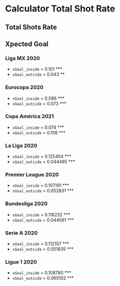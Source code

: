 # Calculator Total Shot Rate

## Total Shots Rate

## Xpected Goal

### Liga MX 2020
- `xGoal_inside` = 0.101 ***
- `xGoal_outside` = 0.043 **

### Eurocopa 2020
- `xGoal_inside` = 0.096 ***
- `xGoal_outside` = 0.073 ***

### Copa América 2021
- `xGoal_inside` = 0.074 ***
- `xGoal_outside` = 0.108 ***

### La Liga 2020
- `xGoal_inside` = 0.125454 ***
- `xGoal_outside` = 0.044485 ***

### Premier League 2020
- `xGoal_inside` = 0.107191 ***
- `xGoal_outside` = 0.052831 ***

### Bundesliga 2020
- `xGoal_inside` = 0.116232 ***
- `xGoal_outside` = 0.044561 ***

### Serie A 2020
- `xGoal_inside` = 0.112107 ***
- `xGoal_outside` = 0.051835 ***

### Ligue 1 2020
- `xGoal_inside` = 0.108780 ***
- `xGoal_outside` = 0.065102 ***
